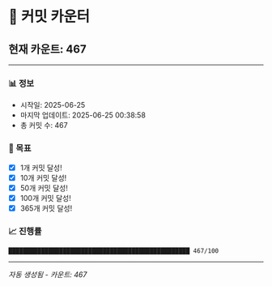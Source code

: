 # 🔢 커밋 카운터

## 현재 카운트: 467

---

### 📊 정보
- 시작일: 2025-06-25
- 마지막 업데이트: 2025-06-25 00:38:58
- 총 커밋 수: 467

### 🎯 목표
- [x] 1개 커밋 달성!
- [x] 10개 커밋 달성!
- [x] 50개 커밋 달성!
- [x] 100개 커밋 달성!
- [x] 365개 커밋 달성!

### 📈 진행률
```
██████████████████████████████████████████████████ 467/100
```

---
*자동 생성됨 - 카운트: 467*
